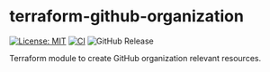 # terraform-github-organization

[![License: MIT](https://img.shields.io/badge/License-MIT-yellow.svg)](https://opensource.org/licenses/MIT)
[![CI](https://github.com/lasuillard/terraform-github-organization/actions/workflows/ci.yaml/badge.svg)](https://github.com/lasuillard/terraform-github-organization/actions/workflows/ci.yaml)
![GitHub Release](https://img.shields.io/github/v/release/lasuillard/terraform-github-organization)

Terraform module to create GitHub organization relevant resources.
